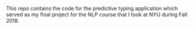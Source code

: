 This repo contains the code for the predictive typing application which served as my final project for the NLP course that I took at NYU during Fall 2018.

